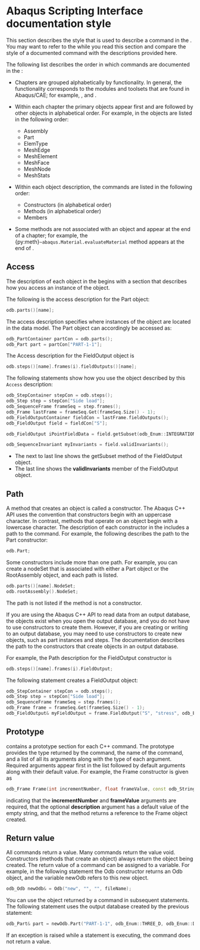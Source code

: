 # Abaqus Scripting Interface documentation style

This section describes the style that is used to describe a command in the [](/reference/index.md). You may want to refer to the [](/reference/index.md) while you read this section and compare the style of a documented command with the descriptions provided here.

The following list describes the order in which commands are documented in the [](/reference/index.md):

- Chapters are grouped alphabetically by functionality. In general, the functionality corresponds to the modules and toolsets that are found in Abaqus/CAE; for example, [](/reference/session/animation.md), and [](/reference/mdb/model/part_assembly/assembly.md).

- Within each chapter the primary objects appear first and are followed by other objects in alphabetical order. For example, in [](/reference/mdb/model/mesh.md) the objects are listed in the following order:

  - Assembly
  - Part
  - ElemType
  - MeshEdge
  - MeshElement
  - MeshFace
  - MeshNode
  - MeshStats

- Within each object description, the commands are listed in the following order:

  - Constructors (in alphabetical order)
  - Methods (in alphabetical order)
  - Members

- Some methods are not associated with an object and appear at the end of a chapter; for example, the {py:meth}`~abaqus.Material.evaluateMaterial` method appears at the end of [](/reference/mdb/model/material.md).

## Access

The description of each object in the [](/reference/index.md) begins with a section that describes how you access an instance of the object.

The following is the access description for the Part object:

```c++
odb.parts()[name];
```

The access description specifies where instances of the object are located in the data model. The Part object can accordingly be accessed as:

```c++
odb_PartContainer partCon = odb.parts();
odb_Part part = partCon["PART-1-1"];
```

The Access description for the FieldOutput object is

```c++
odb.steps()[name].frames(i).fieldOutputs()[name];
```

The following statements show how you use the object described by this `Access` description:

```c++
odb_StepContainer stepCon = odb.steps();
odb_Step step = stepCon["Side load"];
odb_SequenceFrame frameSeq = step.frames();
odb_Frame lastFrame = frameSeq.Get(frameSeq.Size() - 1);
odb_FieldOutputContainer fieldCon = lastFrame.fieldOutputs();
odb_FieldOutput field = fieldCon["S"];

odb_FieldOutput iPointFieldData = field.getSubset(odb_Enum::INTEGRATION_POINT);

odb_SequenceInvariant myInvariants = field.validInvariants();
```

- The next to last line shows the getSubset method of the FieldOutput object.
- The last line shows the **validInvariants** member of the FieldOutput object.

## Path

A method that creates an object is called a constructor. The Abaqus C++ API uses the convention that constructors begin with an uppercase character. In contrast, methods that operate on an object begin with a lowercase character. The description of each constructor in the [](/reference/index.md) includes a path to the command. For example, the following describes the path to the Part constructor:

```c++
odb.Part;
```

Some constructors include more than one path. For example, you can create a nodeSet that is associated with either a Part object or the RootAssembly object, and each path is listed.

```c++
odb.parts()[name].NodeSet;
odb.rootAssembly().NodeSet;
```

The path is not listed if the method is not a constructor.

If you are using the Abaqus C++ API to read data from an output database, the objects exist when you open the output database, and you do not have to use constructors to create them. However, if you are creating or writing to an output database, you may need to use constructors to create new objects, such as part instances and steps. The documentation describes the path to the constructors that create objects in an output database.

For example, the Path description for the FieldOutput constructor is

```c++
odb.steps()[name].frames(i).FieldOutput;
```

The following statement creates a FieldOutput object:

```c++
odb_StepContainer stepCon = odb.steps();
odb_Step step = stepCon["Side load"];
odb_SequenceFrame frameSeq = step.frames();
odb_Frame frame = frameSeq.Get(frameSeq.Size() - 1);
odb_FieldOutput& myFieldOutput = frame.FieldOutput("S", "stress", odb_Enum::TENSOR_3D_FULL);
```

## Prototype

[](/reference/odb.md) contains a prototype section for each C++ command. The prototype provides the type returned by the command, the name of the command, and a list of all its arguments along with the type of each argument. Required arguments appear first in the list followed by default arguments along with their default value. For example, the Frame constructor is given as

```c++
odb_Frame Frame(int incrementNumber, float frameValue, const odb_String& description = "");
```

indicating that the **incrementNumber** and **frameValue** arguments are required, that the optional **description** argument has a default value of the empty string, and that the method returns a reference to the Frame object created.

## Return value

All commands return a value. Many commands return the value void. Constructors (methods that create an object) always return the object being created. The return value of a command can be assigned to a variable. For example, in the following statement the Odb constructor returns an Odb object, and the variable newOdb refers to this new object.

```c++
odb_Odb newOdb& = Odb("new", "", "", fileName);
```

You can use the object returned by a command in subsequent statements. The following statement uses the output database created by the previous statement:

```c++
odb_Part& part = newOdb.Part("PART-1-1", odb_Enum::THREE_D, odb_Enum::DEFORMABLE_BODY);
```

If an exception is raised while a statement is executing, the command does not return a value.

